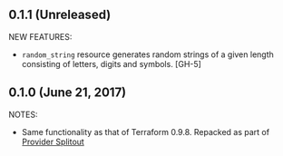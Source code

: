 ## 0.1.1 (Unreleased)

NEW FEATURES:

* `random_string` resource generates random strings of a given length consisting of letters, digits and symbols. [GH-5]

## 0.1.0 (June 21, 2017)

NOTES:

* Same functionality as that of Terraform 0.9.8. Repacked as part of [Provider Splitout](https://www.hashicorp.com/blog/upcoming-provider-changes-in-terraform-0-10/)
